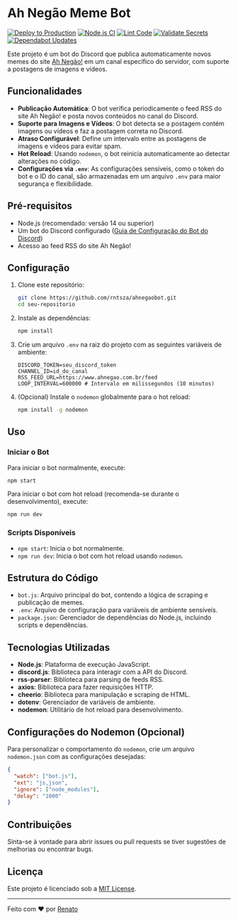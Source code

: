 # Ah Negão Meme Bot

[![Deploy to Production](https://github.com/rntsza/ahnegaobot/actions/workflows/main.yml/badge.svg)](https://github.com/rntsza/ahnegaobot/actions/workflows/main.yml)
[![Node.js CI](https://github.com/rntsza/ahnegaobot/actions/workflows/nodejs-ci.yml/badge.svg?branch=main)](https://github.com/rntsza/ahnegaobot/actions/workflows/nodejs-ci.yml)
[![Lint Code](https://github.com/rntsza/ahnegaobot/actions/workflows/lint.yml/badge.svg?branch=main)](https://github.com/rntsza/ahnegaobot/actions/workflows/lint.yml)
[![Validate Secrets](https://github.com/rntsza/ahnegaobot/actions/workflows/validate-secrets.yml/badge.svg)](https://github.com/rntsza/ahnegaobot/actions/workflows/validate-secrets.yml)
[![Dependabot Updates](https://github.com/rntsza/ahnegaobot/actions/workflows/dependabot/dependabot-updates/badge.svg)](https://github.com/rntsza/ahnegaobot/actions/workflows/dependabot/dependabot-updates)

Este projeto é um bot do Discord que publica automaticamente novos memes do site [Ah Negão!](https://www.ahnegao.com.br) em um canal específico do servidor, com suporte a postagens de imagens e vídeos.

## Funcionalidades

- **Publicação Automática**: O bot verifica periodicamente o feed RSS do site Ah Negão! e posta novos conteúdos no canal do Discord.
- **Suporte para Imagens e Vídeos**: O bot detecta se a postagem contém imagens ou vídeos e faz a postagem correta no Discord.
- **Atraso Configurável**: Define um intervalo entre as postagens de imagens e vídeos para evitar spam.
- **Hot Reload**: Usando `nodemon`, o bot reinicia automaticamente ao detectar alterações no código.
- **Configurações via `.env`**: As configurações sensíveis, como o token do bot e o ID do canal, são armazenadas em um arquivo `.env` para maior segurança e flexibilidade.

## Pré-requisitos

- Node.js (recomendado: versão 14 ou superior)
- Um bot do Discord configurado ([Guia de Configuração do Bot do Discord](https://discord.com/developers/applications))
- Acesso ao feed RSS do site Ah Negão!

## Configuração

1. Clone este repositório:

   ```bash
   git clone https://github.com/rntsza/ahnegaobot.git
   cd seu-repositorio
   ```

2. Instale as dependências:

   ```bash
   npm install
   ```

3. Crie um arquivo `.env` na raiz do projeto com as seguintes variáveis de ambiente:

   ```plaintext
   DISCORD_TOKEN=seu_discord_token
   CHANNEL_ID=id_do_canal
   RSS_FEED_URL=https://www.ahnegao.com.br/feed
   LOOP_INTERVAL=600000 # Intervalo em milissegundos (10 minutos)
   ```

4. (Opcional) Instale o `nodemon` globalmente para o hot reload:

   ```bash
   npm install -g nodemon
   ```

## Uso

### Iniciar o Bot

Para iniciar o bot normalmente, execute:

```bash
npm start
```

Para iniciar o bot com hot reload (recomenda-se durante o desenvolvimento), execute:

```bash
npm run dev
```

### Scripts Disponíveis

- `npm start`: Inicia o bot normalmente.
- `npm run dev`: Inicia o bot com hot reload usando `nodemon`.

## Estrutura do Código

- `bot.js`: Arquivo principal do bot, contendo a lógica de scraping e publicação de memes.
- `.env`: Arquivo de configuração para variáveis de ambiente sensíveis.
- `package.json`: Gerenciador de dependências do Node.js, incluindo scripts e dependências.

## Tecnologias Utilizadas

- **Node.js**: Plataforma de execução JavaScript.
- **discord.js**: Biblioteca para interagir com a API do Discord.
- **rss-parser**: Biblioteca para parsing de feeds RSS.
- **axios**: Biblioteca para fazer requisições HTTP.
- **cheerio**: Biblioteca para manipulação e scraping de HTML.
- **dotenv**: Gerenciador de variáveis de ambiente.
- **nodemon**: Utilitário de hot reload para desenvolvimento.

## Configurações do Nodemon (Opcional)

Para personalizar o comportamento do `nodemon`, crie um arquivo `nodemon.json` com as configurações desejadas:

```json
{
  "watch": ["bot.js"],
  "ext": "js,json",
  "ignore": ["node_modules"],
  "delay": "1000"
}
```

## Contribuições

Sinta-se à vontade para abrir issues ou pull requests se tiver sugestões de melhorias ou encontrar bugs.

## Licença

Este projeto é licenciado sob a [MIT License](LICENSE).

---

Feito com ❤️ por [Renato](https://github.com/rntsza)